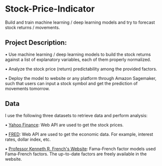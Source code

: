 # Stock-Price-Indicator
Build and train machine learning / deep learning models and try to forecast stock returns / movements.

## Project Description:

•	Use machine learning / deep learning models to build the stock returns against a list of explanatory variables, each of them properly normalized.

•	Analyze the stock price (return) predictability among the provided factors.

•	Deploy the model to website or any platform through Amazon Sagemaker, such that users can input a stock symbol and get the prediction of movements tomorrow.

## Data

I use the following three datasets to retrieve data and perform analysis:

•	[Yahoo Finance](https://finance.yahoo.com/): Web API are used to get the stock prices.

•	[FRED](https://fred.stlouisfed.org/): Web API are used to get the economic data. For example, interest rates, dollar index, etc.

•	[Professor Kenneth R. French's Website](http://mba.tuck.dartmouth.edu/pages/faculty/ken.french/): Fama-French factor models used Fama-French factors. The up-to-date factors are freely available in the website.
